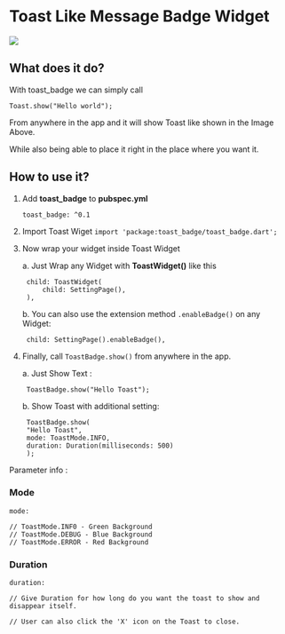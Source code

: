 # Toast Like Message Badge Widget
![](arts/toast_badge.gif)


## What does it do?

With toast_badge we can simply call 

    Toast.show("Hello world");
From anywhere in the app and it will show Toast like shown in the Image Above.

While also being able to place it right in the place where you want it.

## How to use it?

1. Add **toast_badge** to **pubspec.yml**
   
   `toast_badge: ^0.1`


2. Import Toast Wiget
    `import 'package:toast_badge/toast_badge.dart';`

3. Now wrap your widget inside Toast Widget
   
   a. Just Wrap any Widget with **ToastWidget()** like this 

        child: ToastWidget(
            child: SettingPage(),
        ),

    b. You can also use the extension method `.enableBadge()` on any Widget:

        child: SettingPage().enableBadge(),


4. Finally, call `ToastBadge.show()` from anywhere in the app.
    
    a.  Just Show Text :

        ToastBadge.show("Hello Toast");
    
    b. Show Toast with additional setting: 

        ToastBadge.show(
        "Hello Toast",
        mode: ToastMode.INFO,
        duration: Duration(milliseconds: 500)
        );


Parameter info : 

### Mode

    mode:

    // ToastMode.INF0 - Green Background
    // ToastMode.DEBUG - Blue Background
    // ToastMode.ERROR - Red Background



### Duration
    duration:

    // Give Duration for how long do you want the toast to show and disappear itself.

    // User can also click the 'X' icon on the Toast to close.